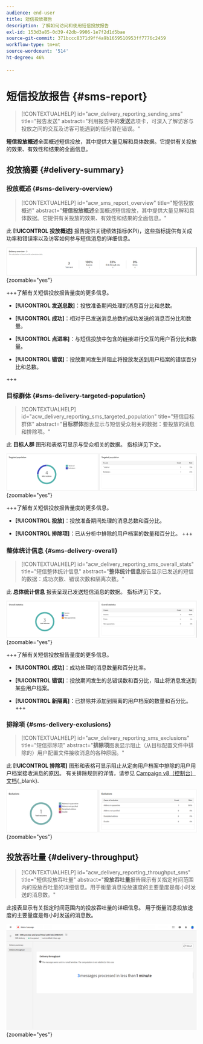 ```yaml
---
audience: end-user
title: 短信投放报告
description: 了解如何访问和使用短信投放报告
exl-id: 153d3a85-0d39-42db-9906-1e7f2d1d5bae
source-git-commit: 371bccc8371d9ff4a9b1659510953ff7776c2459
workflow-type: tm+mt
source-wordcount: '514'
ht-degree: 46%

---
```


# 短信投放报告 {#sms-report}

>[!CONTEXTUALHELP]
>id="acw_delivery_reporting_sending_sms"
>title="报告发送"
>abstract="利用报告中的&#x200B;**发送**&#x200B;选项卡，可深入了解访客与投放之间的交互及访客可能遇到的任何潜在错误。"

**短信投放概述**&#x200B;全面概述短信投放，其中提供大量见解和具体数据。它提供有关投放的效果、有效性和结果的全面信息。

## 投放摘要 {#delivery-summary}

### 投放概述 {#sms-delivery-overview}

>[!CONTEXTUALHELP]
>id="acw_sms_report_overview"
>title="短信投放概述"
>abstract="**短信投放概述**&#x200B;全面概述短信投放，其中提供大量见解和具体数据。它提供有关投放的效果、有效性和结果的全面信息。"

此 **[!UICONTROL 投放概述]** 报告提供关键绩效指标(KPI)，这些指标提供有关成功率和错误率以及访客如何参与短信消息的详细信息。

![](assets/reporting_sms_3.png){zoomable=&quot;yes&quot;}

+++了解有关短信投放报告量度的更多信息。

* **[!UICONTROL 发送总数]**：投放准备期间处理的消息百分比和总数。

* **[!UICONTROL 成功]**：相对于已发送消息总数的成功发送的消息百分比和数量。

* **[!UICONTROL 点进率]**：与短信投放中包含的链接进行交互的用户百分比和数量。

* **[!UICONTROL 错误]**：投放期间发生并阻止将投放发送到用户档案的错误百分比和总数。

+++

### 目标群体 {#sms-delivery-targeted-population}

>[!CONTEXTUALHELP]
>id="acw_delivery_reporting_sms_targeted_population"
>title="短信目标群体"
>abstract="**目标群体**&#x200B;图表显示与短信受众相关的数据：要投放的消息和排除项。"

此 **目标人群** 图形和表格可显示与受众相关的数据。 指标详见下文。

![](assets/reporting_sms_4.png){zoomable=&quot;yes&quot;}

+++了解有关短信投放报告量度的更多信息。

* **[!UICONTROL 投放]**：投放准备期间处理的消息总数和百分比。

* **[!UICONTROL 排除项]**：已从分析中排除的用户档案的数量和百分比。
+++


### 整体统计信息 {#sms-delivery-overall}

>[!CONTEXTUALHELP]
>id="acw_delivery_reporting_sms_overall_stats"
>title="短信整体统计信息"
>abstract="**整体统计信息**&#x200B;报告显示已发送的短信的数据：成功次数、错误次数和隔离次数。"

此 **总体统计信息** 报表呈现已发送短信消息的数据。 指标详见下文。

![](assets/reporting_sms_5.png){zoomable=&quot;yes&quot;}

+++了解有关短信投放报告量度的更多信息。

* **[!UICONTROL 成功]**：成功处理的消息数量和百分比率。

* **[!UICONTROL 错误]**：投放期间发生的总错误数和百分比，阻止将消息发送到某些用户档案。

* **[!UICONTROL 新隔离]**：已排除并添加到隔离的用户档案的数量和百分比。
+++

### 排除项 {#sms-delivery-exclusions}

>[!CONTEXTUALHELP]
>id="acw_delivery_reporting_sms_exclusions"
>title="短信排除项"
>abstract="**排除项**&#x200B;图表显示阻止（从目标配置文件中排除的）用户配置文件接收消息的各种原因。"

此 **[!UICONTROL 排除项]** 图形和表格可显示阻止从定向用户档案中排除的用户用户档案接收消息的原因。 有关排除规则的详情，请参见 [Campaign v8（控制台）文档](https://experienceleague.adobe.com/docs/campaign/campaign-v8/send/failures/delivery-failures.html#sms-quarantines){_blank}.

![](assets/reporting_sms_6.png){zoomable=&quot;yes&quot;}

## 投放吞吐量 {#delivery-throughput}

>[!CONTEXTUALHELP]
>id="acw_delivery_reporting_throughput_sms"
>title="短信投放吞吐量"
>abstract="**投放吞吐量**&#x200B;报告展示有关指定时间范围内的投放吞吐量的详细信息。用于衡量消息投放速度的主要量度是每小时发送的消息数。"

此报表显示有关指定时间范围内的投放吞吐量的详细信息。 用于衡量消息投放速度的主要量度是每小时发送的消息数。

![](assets/reporting_sms_2.png){zoomable=&quot;yes&quot;}
